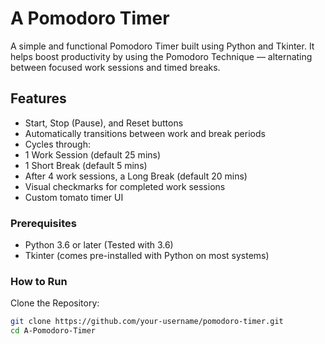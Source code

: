 # A Pomodoro Timer
A simple and functional Pomodoro Timer built using Python and Tkinter. It helps boost productivity by using the Pomodoro Technique — alternating between focused work sessions and timed breaks.

## Features

-  Start, Stop (Pause), and Reset buttons
-  Automatically transitions between work and break periods
-  Cycles through:
  - 1 Work Session (default 25 mins)
  - 1 Short Break (default 5 mins)
  - After 4 work sessions, a Long Break (default 20 mins)
-  Visual checkmarks for completed work sessions
-  Custom tomato timer UI

### Prerequisites

- Python 3.6 or later (Tested with 3.6)
- Tkinter (comes pre-installed with Python on most systems)

### How to Run

Clone the Repository:
   ```bash
   git clone https://github.com/your-username/pomodoro-timer.git
   cd A-Pomodoro-Timer
